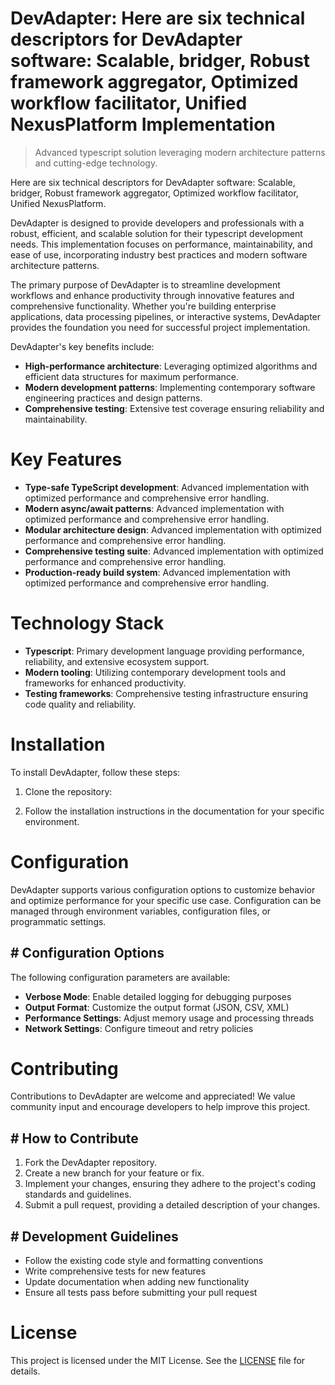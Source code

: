 <!-- fallback_DevAdapter_20251020191544_80870 -->

# DevAdapter: Here are six technical descriptors for DevAdapter software: Scalable, bridger, Robust framework aggregator, Optimized workflow facilitator, Unified NexusPlatform Implementation
> Advanced typescript solution leveraging modern architecture patterns and cutting-edge technology.

Here are six technical descriptors for DevAdapter software: Scalable, bridger, Robust framework aggregator, Optimized workflow facilitator, Unified NexusPlatform.

DevAdapter is designed to provide developers and professionals with a robust, efficient, and scalable solution for their typescript development needs. This implementation focuses on performance, maintainability, and ease of use, incorporating industry best practices and modern software architecture patterns.

The primary purpose of DevAdapter is to streamline development workflows and enhance productivity through innovative features and comprehensive functionality. Whether you're building enterprise applications, data processing pipelines, or interactive systems, DevAdapter provides the foundation you need for successful project implementation.

DevAdapter's key benefits include:

* **High-performance architecture**: Leveraging optimized algorithms and efficient data structures for maximum performance.
* **Modern development patterns**: Implementing contemporary software engineering practices and design patterns.
* **Comprehensive testing**: Extensive test coverage ensuring reliability and maintainability.

# Key Features

* **Type-safe TypeScript development**: Advanced implementation with optimized performance and comprehensive error handling.
* **Modern async/await patterns**: Advanced implementation with optimized performance and comprehensive error handling.
* **Modular architecture design**: Advanced implementation with optimized performance and comprehensive error handling.
* **Comprehensive testing suite**: Advanced implementation with optimized performance and comprehensive error handling.
* **Production-ready build system**: Advanced implementation with optimized performance and comprehensive error handling.

# Technology Stack

* **Typescript**: Primary development language providing performance, reliability, and extensive ecosystem support.
* **Modern tooling**: Utilizing contemporary development tools and frameworks for enhanced productivity.
* **Testing frameworks**: Comprehensive testing infrastructure ensuring code quality and reliability.

# Installation

To install DevAdapter, follow these steps:

1. Clone the repository:


2. Follow the installation instructions in the documentation for your specific environment.

# Configuration

DevAdapter supports various configuration options to customize behavior and optimize performance for your specific use case. Configuration can be managed through environment variables, configuration files, or programmatic settings.

## # Configuration Options

The following configuration parameters are available:

* **Verbose Mode**: Enable detailed logging for debugging purposes
* **Output Format**: Customize the output format (JSON, CSV, XML)
* **Performance Settings**: Adjust memory usage and processing threads
* **Network Settings**: Configure timeout and retry policies

# Contributing

Contributions to DevAdapter are welcome and appreciated! We value community input and encourage developers to help improve this project.

## # How to Contribute

1. Fork the DevAdapter repository.
2. Create a new branch for your feature or fix.
3. Implement your changes, ensuring they adhere to the project's coding standards and guidelines.
4. Submit a pull request, providing a detailed description of your changes.

## # Development Guidelines

* Follow the existing code style and formatting conventions
* Write comprehensive tests for new features
* Update documentation when adding new functionality
* Ensure all tests pass before submitting your pull request

# License

This project is licensed under the MIT License. See the [LICENSE](https://github.com/Lyche6666/DevAdapter/blob/main/LICENSE) file for details.
